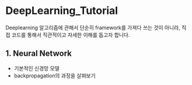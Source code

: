# DeepLearning_Tutorial
Deeplearning 알고리즘에 관해서 단순히 framework를 가져다 쓰는 것이 아니라, 직접 코드를 통해서 직관적이고 자세한 이해를 돕고자 합니다.


## 1. Neural Network

- 기본적인 신경망 모델
- backpropagation의 과정을 살펴보기

